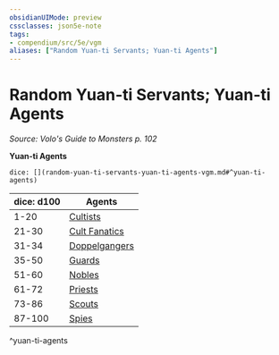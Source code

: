 ```yaml
---
obsidianUIMode: preview
cssclasses: json5e-note
tags:
- compendium/src/5e/vgm
aliases: ["Random Yuan-ti Servants; Yuan-ti Agents"]
---
```

# Random Yuan-ti Servants; Yuan-ti Agents
*Source: Volo's Guide to Monsters p. 102* 

**Yuan-ti Agents**

`dice: [](random-yuan-ti-servants-yuan-ti-agents-vgm.md#^yuan-ti-agents)`

| dice: d100 | Agents |
|------------|--------|
| 1-20 | [Cultists](/Systems/5e/bestiary/humanoid/cultist.md) |
| 21-30 | [Cult Fanatics](/Systems/5e/bestiary/humanoid/cult-fanatic.md) |
| 31-34 | [Doppelgangers](/Systems/5e/bestiary/monstrosity/doppelganger.md) |
| 35-50 | [Guards](/Systems/5e/bestiary/humanoid/guard.md) |
| 51-60 | [Nobles](/Systems/5e/bestiary/humanoid/noble.md) |
| 61-72 | [Priests](/Systems/5e/bestiary/humanoid/priest.md) |
| 73-86 | [Scouts](/Systems/5e/bestiary/humanoid/scout.md) |
| 87-100 | [Spies](/Systems/5e/bestiary/humanoid/spy.md) |
^yuan-ti-agents